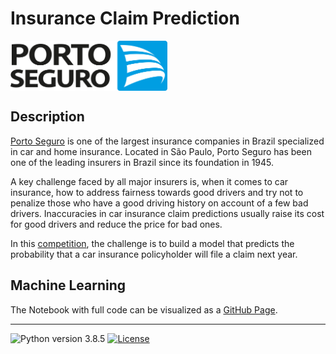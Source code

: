 # Insurance Claim Prediction

<img title="Porto Seguro" src="img/porto-seguro-logo-1-3.png" alt="Porto Seguro" align="center" height="80px">

## Description

[Porto Seguro](https://www.portoseguro.com.br/en/institutional) is one of the largest insurance companies in Brazil specialized in car and home insurance. Located in São Paulo, Porto Seguro has been one of the leading insurers in Brazil since its foundation in 1945.

A key challenge faced by all major insurers is, when it comes to car insurance, how to address fairness towards good drivers and try not to penalize those who have a good driving history on account of a few bad drivers. Inaccuracies in car insurance claim predictions usually raise its cost for good drivers and reduce the price for bad ones.

In this [competition](https://www.kaggle.com/c/porto-seguro-safe-driver-prediction/), the challenge is to build a model that predicts the probability that a car insurance policyholder will file a claim next year.

## Machine Learning

The Notebook with full code can be visualized as a [GitHub Page](https://pessini.github.io/insurance-claim-prediction/).

---

![Python version 3.8.5](https://img.shields.io/badge/python-v3.8.5-yellow)
[<img src="https://img.shields.io/badge/License-MIT-blue.svg?style=plastic" title="" alt="License" width="82">](https://opensource.org/licenses/MIT)
